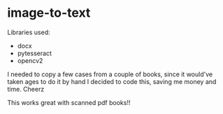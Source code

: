 # image-to-text

Libraries used:
 - docx
 - pytesseract
 - opencv2

I needed to copy a few cases from a couple of books, since it would've taken ages to do it by hand I decided to code this, saving me money and time.
Cheerz


This works great with scanned pdf books!!
